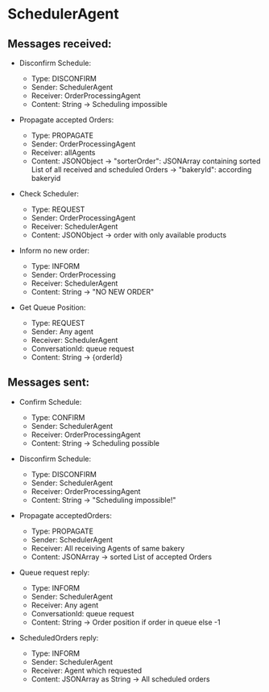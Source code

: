 # SchedulerAgent
## Messages received:
* Disconfirm Schedule:
  * Type: DISCONFIRM
  * Sender: SchedulerAgent
  * Receiver: OrderProcessingAgent
  * Content: String -> Scheduling impossible
  
* Propagate accepted Orders:
  * Type: PROPAGATE
  * Sender: OrderProcessingAgent
  * Receiver: allAgents
  * Content: JSONObject -> "sorterOrder": JSONArray containing sorted List of all received and scheduled Orders -> "bakeryId": according bakeryid
  
* Check Scheduler:
  * Type: REQUEST
  * Sender: OrderProcessingAgent
  * Receiver: SchedulerAgent
  * Content: JSONObject -> order with only available products
  
* Inform no new order:
  * Type: INFORM
  * Sender: OrderProcessing
  * Receiver: SchedulerAgent
  * Content: String -> "NO NEW ORDER"
  
* Get Queue Position:
  * Type: REQUEST
  * Sender: Any agent
  * Receiver: SchedulerAgent
  * ConversationId: queue request
  * Content: String -> {orderId}
  
## Messages sent:
* Confirm Schedule:
  * Type: CONFIRM
  * Sender: SchedulerAgent
  * Receiver: OrderProcessingAgent
  * Content: String -> Scheduling possible
  
* Disconfirm Schedule:
  * Type: DISCONFIRM
  * Sender: SchedulerAgent
  * Receiver: OrderProcessingAgent
  * Content: String -> "Scheduling impossible!"
  
* Propagate acceptedOrders:
  * Type: PROPAGATE
  * Sender: SchedulerAgent
  * Receiver: All receiving Agents of same bakery
  * Content: JSONArray -> sorted List of accepted Orders
  
* Queue request reply:
  * Type: INFORM
  * Sender: SchedulerAgent
  * Receiver: Any agent
  * ConversationId: queue request
  * Content: String -> Order position if order in queue else -1
  
* ScheduledOrders reply:
  * Type: INFORM
  * Sender: SchedulerAgent
  * Receiver: Agent which requested
  * Content: JSONArray as String -> All scheduled orders